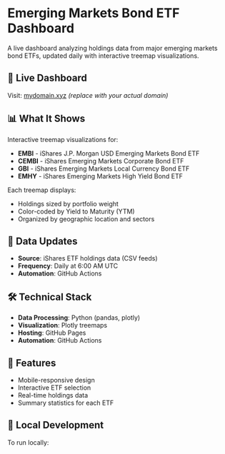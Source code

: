 # Emerging Markets Bond ETF Dashboard

A live dashboard analyzing holdings data from major emerging markets bond ETFs, updated daily with interactive treemap visualizations.

## 🔗 Live Dashboard
Visit: [mydomain.xyz](https://mydomain.xyz) *(replace with your actual domain)*

## 📊 What It Shows

Interactive treemap visualizations for:
- **EMBI** - iShares J.P. Morgan USD Emerging Markets Bond ETF
- **CEMBI** - iShares Emerging Markets Corporate Bond ETF  
- **GBI** - iShares Emerging Markets Local Currency Bond ETF
- **EMHY** - iShares Emerging Markets High Yield Bond ETF

Each treemap displays:
- Holdings sized by portfolio weight
- Color-coded by Yield to Maturity (YTM)
- Organized by geographic location and sectors

## 🔄 Data Updates
- **Source**: iShares ETF holdings data (CSV feeds)
- **Frequency**: Daily at 6:00 AM UTC
- **Automation**: GitHub Actions

## 🛠️ Technical Stack
- **Data Processing**: Python (pandas, plotly)
- **Visualization**: Plotly treemaps
- **Hosting**: GitHub Pages
- **Automation**: GitHub Actions

## 📱 Features
- Mobile-responsive design
- Interactive ETF selection
- Real-time holdings data
- Summary statistics for each ETF

## 🚀 Local Development

To run locally:
```bash
